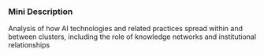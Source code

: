 ### Mini Description

Analysis of how AI technologies and related practices spread within and between clusters, including the role of knowledge networks and institutional relationships
